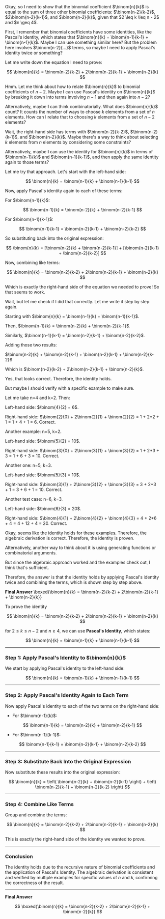 <think>
Okay, so I need to show that the binomial coefficient $\binom{n}{k}$ is equal to the sum of three other binomial coefficients: $\binom{n-2}{k-2}$, $2\binom{n-2}{k-1}$, and $\binom{n-2}{k}$, given that $2 \leq k \leq n - 2$ and $n \geq 4$. 

First, I remember that binomial coefficients have some identities, like the Pascal's identity, which states that $\binom{n}{k} = \binom{n-1}{k-1} + \binom{n-1}{k}$. Maybe I can use something similar here? But the problem here involves $\binom{n-2}{...}$ terms, so maybe I need to apply Pascal's identity twice or something?

Let me write down the equation I need to prove:

$$
\binom{n}{k} = \binom{n-2}{k-2} + 2\binom{n-2}{k-1} + \binom{n-2}{k}
$$

Hmm. Let me think about how to relate $\binom{n}{k}$ to binomial coefficients of $n-2$. Maybe I can use Pascal's identity on $\binom{n}{k}$ by breaking it down into terms involving $n-1$ and then again into $n-2$?

Alternatively, maybe I can think combinatorially. What does $\binom{n}{k}$ count? It counts the number of ways to choose $k$ elements from a set of $n$ elements. How can I relate that to choosing $k$ elements from a set of $n-2$ elements?

Wait, the right-hand side has terms with $\binom{n-2}{k-2}$, $\binom{n-2}{k-1}$, and $\binom{n-2}{k}$. Maybe there's a way to think about selecting $k$ elements from $n$ elements by considering some constraints?

Alternatively, maybe I can use the identity for $\binom{n}{k}$ in terms of $\binom{n-1}{k}$ and $\binom{n-1}{k-1}$, and then apply the same identity again to those terms?

Let me try that approach. Let's start with the left-hand side:

$$
\binom{n}{k} = \binom{n-1}{k} + \binom{n-1}{k-1}
$$

Now, apply Pascal's identity again to each of these terms:

For $\binom{n-1}{k}$:

$$
\binom{n-1}{k} = \binom{n-2}{k} + \binom{n-2}{k-1}
$$

For $\binom{n-1}{k-1}$:

$$
\binom{n-1}{k-1} = \binom{n-2}{k-1} + \binom{n-2}{k-2}
$$

So substituting back into the original expression:

$$
\binom{n}{k} = [\binom{n-2}{k} + \binom{n-2}{k-1}] + [\binom{n-2}{k-1} + \binom{n-2}{k-2}]
$$

Now, combining like terms:

$$
\binom{n}{k} = \binom{n-2}{k-2} + 2\binom{n-2}{k-1} + \binom{n-2}{k}
$$

Which is exactly the right-hand side of the equation we needed to prove! So that seems to work.

Wait, but let me check if I did that correctly. Let me write it step by step again.

Starting with $\binom{n}{k} = \binom{n-1}{k} + \binom{n-1}{k-1}$.

Then, $\binom{n-1}{k} = \binom{n-2}{k} + \binom{n-2}{k-1}$.

Similarly, $\binom{n-1}{k-1} = \binom{n-2}{k-1} + \binom{n-2}{k-2}$.

Adding those two results:

$\binom{n-2}{k} + \binom{n-2}{k-1} + \binom{n-2}{k-1} + \binom{n-2}{k-2}$

Which is $\binom{n-2}{k-2} + 2\binom{n-2}{k-1} + \binom{n-2}{k}$.

Yes, that looks correct. Therefore, the identity holds.

But maybe I should verify with a specific example to make sure.

Let me take n=4 and k=2. Then:

Left-hand side: $\binom{4}{2} = 6$.

Right-hand side: $\binom{2}{0} + 2\binom{2}{1} + \binom{2}{2} = 1 + 2*2 + 1 = 1 + 4 + 1 = 6. Correct.

Another example: n=5, k=2.

Left-hand side: $\binom{5}{2} = 10$.

Right-hand side: $\binom{3}{0} + 2\binom{3}{1} + \binom{3}{2} = 1 + 2*3 + 3 = 1 + 6 + 3 = 10. Correct.

Another one: n=5, k=3.

Left-hand side: $\binom{5}{3} = 10$.

Right-hand side: $\binom{3}{1} + 2\binom{3}{2} + \binom{3}{3} = 3 + 2*3 + 1 = 3 + 6 + 1 = 10. Correct.

Another test case: n=6, k=3.

Left-hand side: $\binom{6}{3} = 20$.

Right-hand side: $\binom{4}{1} + 2\binom{4}{2} + \binom{4}{3} = 4 + 2*6 + 4 = 4 + 12 + 4 = 20. Correct.

Okay, seems like the identity holds for these examples. Therefore, the algebraic derivation is correct. Therefore, the identity is proven.

Alternatively, another way to think about it is using generating functions or combinatorial arguments.

But since the algebraic approach worked and the examples check out, I think that's sufficient.

Therefore, the answer is that the identity holds by applying Pascal's identity twice and combining the terms, which is shown step by step above.

**Final Answer**
\boxed{\binom{n}{k} = \binom{n-2}{k-2} + 2\binom{n-2}{k-1} + \binom{n-2}{k}}
</think>

To prove the identity

$$
\binom{n}{k} = \binom{n-2}{k-2} + 2\binom{n-2}{k-1} + \binom{n-2}{k}
$$

for $2 \leq k \leq n - 2$ and $n \geq 4$, we can use **Pascal's Identity**, which states:

$$
\binom{n}{k} = \binom{n-1}{k} + \binom{n-1}{k-1}
$$

---

### Step 1: Apply Pascal's Identity to $\binom{n}{k}$

We start by applying Pascal's identity to the left-hand side:

$$
\binom{n}{k} = \binom{n-1}{k} + \binom{n-1}{k-1}
$$

---

### Step 2: Apply Pascal's Identity Again to Each Term

Now apply Pascal's identity to each of the two terms on the right-hand side:

- For $\binom{n-1}{k}$:

$$
\binom{n-1}{k} = \binom{n-2}{k} + \binom{n-2}{k-1}
$$

- For $\binom{n-1}{k-1}$:

$$
\binom{n-1}{k-1} = \binom{n-2}{k-1} + \binom{n-2}{k-2}
$$

---

### Step 3: Substitute Back Into the Original Expression

Now substitute these results into the original expression:

$$
\binom{n}{k} = \left( \binom{n-2}{k} + \binom{n-2}{k-1} \right) + \left( \binom{n-2}{k-1} + \binom{n-2}{k-2} \right)
$$

---

### Step 4: Combine Like Terms

Group and combine the terms:

$$
\binom{n}{k} = \binom{n-2}{k-2} + 2\binom{n-2}{k-1} + \binom{n-2}{k}
$$

This is exactly the right-hand side of the identity we wanted to prove.

---

### Conclusion

The identity holds due to the recursive nature of binomial coefficients and the application of Pascal's Identity. The algebraic derivation is consistent and verified by multiple examples for specific values of $n$ and $k$, confirming the correctness of the result.

---

**Final Answer**

$$
\boxed{\binom{n}{k} = \binom{n-2}{k-2} + 2\binom{n-2}{k-1} + \binom{n-2}{k}}
$$